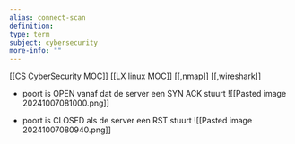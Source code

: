 ```yaml
---
alias: connect-scan
definition: 
type: term
subject: cybersecurity
more-info: ""
---
```

[[CS CyberSecurity MOC]]
[[LX linux MOC]]
[[,nmap]]
[[,wireshark]]

- poort is OPEN vanaf dat de server een SYN ACK stuurt
		![[Pasted image 20241007081000.png]]
		
- poort is CLOSED als de server een RST stuurt
		![[Pasted image 20241007080940.png]]
